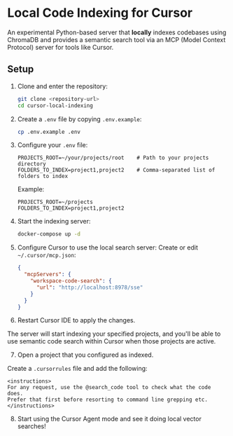 # Local Code Indexing for Cursor

An experimental Python-based server that **locally** indexes codebases using ChromaDB and provides a semantic search tool via an MCP (Model Context Protocol) server for tools like Cursor.

## Setup

1. Clone and enter the repository:
   ```bash
   git clone <repository-url>
   cd cursor-local-indexing
   ```

2. Create a `.env` file by copying `.env.example`:
   ```bash
   cp .env.example .env
   ```

3. Configure your `.env` file:
   ```env
   PROJECTS_ROOT=~/your/projects/root    # Path to your projects directory
   FOLDERS_TO_INDEX=project1,project2    # Comma-separated list of folders to index
   ```

   Example:
   ```env
   PROJECTS_ROOT=~/projects
   FOLDERS_TO_INDEX=project1,project2
   ```

4. Start the indexing server:
   ```bash
   docker-compose up -d
   ```

5. Configure Cursor to use the local search server:
   Create or edit `~/.cursor/mcp.json`:
   ```json
   {
     "mcpServers": {
       "workspace-code-search": {
         "url": "http://localhost:8978/sse"
       }
     }
   }
   ```

6. Restart Cursor IDE to apply the changes.

The server will start indexing your specified projects, and you'll be able to use semantic code search within Cursor when those projects are active.

7. Open a project that you configured as indexed.

Create a `.cursorrules` file and add the following:
```
<instructions>
For any request, use the @search_code tool to check what the code does.
Prefer that first before resorting to command line grepping etc.
</instructions>
```

8. Start using the Cursor Agent mode and see it doing local vector searches!